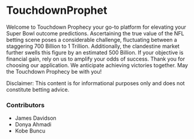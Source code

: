 # TouchdownProphet

Welcome to Touchdown Prophecy your go-to platform for elevating your Super Bowl outcome predictions. Ascertaining the true value of the NFL betting scene poses a considerable challenge, fluctuating between a staggering 700 Billion to 1 Trillion. Additionally, the clandestine market further swells this figure by an estimated 500 Billion. If your objective is financial gain, rely on us to amplify your odds of success.
Thank you for choosing our application. We anticipate achieving victories together. May the Touchdown Prophecy be with you!

Disclaimer: This content is for informational purposes only and does not constitute betting advice.

### Contributors

- James Davidson  
- Donya Ahmadi  
- Kobe Buncu  


